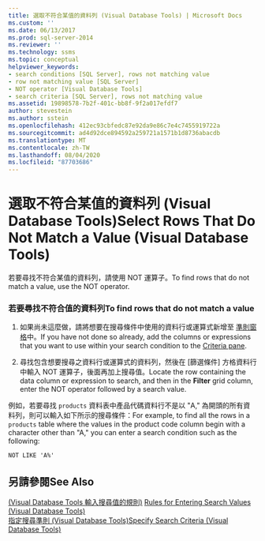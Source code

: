 ```yaml
---
title: 選取不符合某值的資料列 (Visual Database Tools) | Microsoft Docs
ms.custom: ''
ms.date: 06/13/2017
ms.prod: sql-server-2014
ms.reviewer: ''
ms.technology: ssms
ms.topic: conceptual
helpviewer_keywords:
- search conditions [SQL Server], rows not matching value
- row not matching value [SQL Server]
- NOT operator [Visual Database Tools]
- search criteria [SQL Server], rows not matching value
ms.assetid: 19898578-7b2f-401c-bb8f-9f2a017efdf7
author: stevestein
ms.author: sstein
ms.openlocfilehash: 412ec93cbfedc87e92da9e86c7e4c7455919722a
ms.sourcegitcommit: ad4d92dce894592a259721a1571b1d8736abacdb
ms.translationtype: MT
ms.contentlocale: zh-TW
ms.lasthandoff: 08/04/2020
ms.locfileid: "87703686"
---
```

# <a name="select-rows-that-do-not-match-a-value-visual-database-tools"></a><span data-ttu-id="91425-102">選取不符合某值的資料列 (Visual Database Tools)</span><span class="sxs-lookup"><span data-stu-id="91425-102">Select Rows That Do Not Match a Value (Visual Database Tools)</span></span>
  <span data-ttu-id="91425-103">若要尋找不符合某值的資料列，請使用 NOT 運算子。</span><span class="sxs-lookup"><span data-stu-id="91425-103">To find rows that do not match a value, use the NOT operator.</span></span>  
  
### <a name="to-find-rows-that-do-not-match-a-value"></a><span data-ttu-id="91425-104">若要尋找不符合值的資料列</span><span class="sxs-lookup"><span data-stu-id="91425-104">To find rows that do not match a value</span></span>  
  
1.  <span data-ttu-id="91425-105">如果尚未這麼做，請將想要在搜尋條件中使用的資料行或運算式新增至 [準則窗格](visual-database-tools.md)中。</span><span class="sxs-lookup"><span data-stu-id="91425-105">If you have not done so already, add the columns or expressions that you want to use within your search condition to the [Criteria pane](visual-database-tools.md).</span></span>  
  
2.  <span data-ttu-id="91425-106">尋找包含想要搜尋之資料行或運算式的資料列，然後在 [篩選條件]  方格資料行中輸入 NOT 運算子，後面再加上搜尋值。</span><span class="sxs-lookup"><span data-stu-id="91425-106">Locate the row containing the data column or expression to search, and then in the **Filter** grid column, enter the NOT operator followed by a search value.</span></span>  
  
 <span data-ttu-id="91425-107">例如，若要尋找 `products` 資料表中產品代碼資料行不是以 "A," 為開頭的所有資料列，則可以輸入如下所示的搜尋條件：</span><span class="sxs-lookup"><span data-stu-id="91425-107">For example, to find all the rows in a `products` table where the values in the product code column begin with a character other than "A," you can enter a search condition such as the following:</span></span>  
  
```  
NOT LIKE 'A%'  
```  
  
## <a name="see-also"></a><span data-ttu-id="91425-108">另請參閱</span><span class="sxs-lookup"><span data-stu-id="91425-108">See Also</span></span>  
 <span data-ttu-id="91425-109">[&#40;Visual Database Tools 輸入搜尋值的規則&#41;](rules-for-entering-search-values-visual-database-tools.md) </span><span class="sxs-lookup"><span data-stu-id="91425-109">[Rules for Entering Search Values &#40;Visual Database Tools&#41;](rules-for-entering-search-values-visual-database-tools.md) </span></span>  
 [<span data-ttu-id="91425-110">指定搜尋準則 &#40;Visual Database Tools&#41;</span><span class="sxs-lookup"><span data-stu-id="91425-110">Specify Search Criteria &#40;Visual Database Tools&#41;</span></span>](specify-search-criteria-visual-database-tools.md)  
  
  
